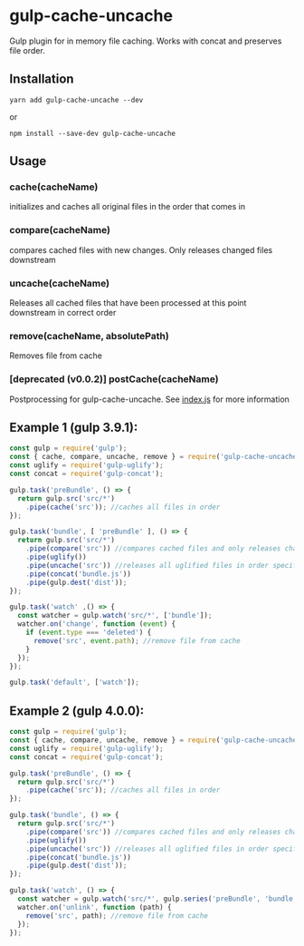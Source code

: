 # gulp-cache-uncache

Gulp plugin for in memory file caching. Works with concat and preserves file order.

## Installation

```yarn add gulp-cache-uncache --dev```

or 

```npm install --save-dev gulp-cache-uncache```

## Usage

### cache(cacheName)

initializes and caches all original files in the order that comes in

### compare(cacheName)

compares cached files with new changes. Only releases changed files downstream

### uncache(cacheName)

Releases all cached files that have been processed at this point downstream in correct order

### remove(cacheName, absolutePath)

Removes file from cache

### [deprecated (v0.0.2)] postCache(cacheName)

Postprocessing for gulp-cache-uncache. See [index.js](./index.js) for more information

## Example 1 (gulp 3.9.1):

```javascript
const gulp = require('gulp');
const { cache, compare, uncache, remove } = require('gulp-cache-uncache');
const uglify = require('gulp-uglify');
const concat = require('gulp-concat');

gulp.task('preBundle', () => {
  return gulp.src('src/*')
    .pipe(cache('src')); //caches all files in order
});

gulp.task('bundle', [ 'preBundle' ], () => {
  return gulp.src('src/*')
    .pipe(compare('src')) //compares cached files and only releases changed files
    .pipe(uglify())
    .pipe(uncache('src')) //releases all uglified files in order specified in `cache`
    .pipe(concat('bundle.js'))
    .pipe(gulp.dest('dist'));
});

gulp.task('watch' ,() => {
  const watcher = gulp.watch('src/*', ['bundle']);
  watcher.on('change', function (event) {
    if (event.type === 'deleted') {
      remove('src', event.path); //remove file from cache
    }
  });
});

gulp.task('default', ['watch']);
```

## Example 2 (gulp 4.0.0):

```javascript
const gulp = require('gulp');
const { cache, compare, uncache, remove } = require('gulp-cache-uncache');
const uglify = require('gulp-uglify');
const concat = require('gulp-concat');

gulp.task('preBundle', () => {
  return gulp.src('src/*')
    .pipe(cache('src')); //caches all files in order
});

gulp.task('bundle', () => {
  return gulp.src('src/*')
    .pipe(compare('src')) //compares cached files and only releases changed files
    .pipe(uglify())
    .pipe(uncache('src')) //releases all uglified files in order specified in `cache`
    .pipe(concat('bundle.js'))
    .pipe(gulp.dest('dist'));
});

gulp.task('watch', () => {
  const watcher = gulp.watch('src/*', gulp.series('preBundle', 'bundle'));
  watcher.on('unlink', function (path) {
    remove('src', path); //remove file from cache
  });
});
```
